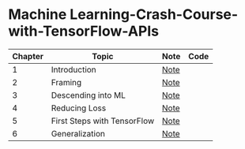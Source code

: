 # Machine Learning-Crash-Course-with-TensorFlow-APIs
| Chapter | Topic                       | Note | Code |
|---------|-----------------------------|------|------|
| 1       | Introduction                |[Note](https://github.com/ncturoger/MachineLearning/tree/master/TrainingCourses/Machine%20Learning-Crash-Course-with-TensorFlow-APIs/chapter1)|      |
| 2       | Framing                     |[Note](https://github.com/ncturoger/MachineLearning/tree/master/TrainingCourses/Machine%20Learning-Crash-Course-with-TensorFlow-APIs/chapter2)|      |
| 3       | Descending into ML          |[Note](https://github.com/ncturoger/MachineLearning/tree/master/TrainingCourses/Machine%20Learning-Crash-Course-with-TensorFlow-APIs/chapter3)|      |
| 4       | Reducing Loss               |[Note](https://github.com/ncturoger/MachineLearning/tree/master/TrainingCourses/Machine%20Learning-Crash-Course-with-TensorFlow-APIs/chapter4)|      |
| 5       | First Steps with TensorFlow |[Note](https://github.com/ncturoger/MachineLearning/tree/master/TrainingCourses/Machine%20Learning-Crash-Course-with-TensorFlow-APIs/chapter5)|      |
| 6       | Generalization              |[Note](https://github.com/ncturoger/MachineLearning/tree/master/TrainingCourses/Machine%20Learning-Crash-Course-with-TensorFlow-APIs/chapter6)|      |
